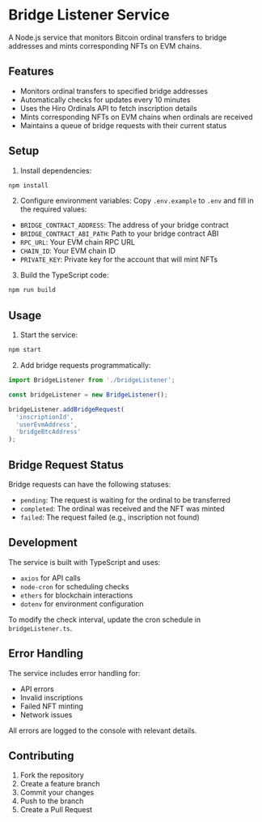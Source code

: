 # Bridge Listener Service

A Node.js service that monitors Bitcoin ordinal transfers to bridge addresses and mints corresponding NFTs on EVM chains.

## Features

- Monitors ordinal transfers to specified bridge addresses
- Automatically checks for updates every 10 minutes
- Uses the Hiro Ordinals API to fetch inscription details
- Mints corresponding NFTs on EVM chains when ordinals are received
- Maintains a queue of bridge requests with their current status

## Setup

1. Install dependencies:
```bash
npm install
```

2. Configure environment variables:
Copy `.env.example` to `.env` and fill in the required values:
- `BRIDGE_CONTRACT_ADDRESS`: The address of your bridge contract
- `BRIDGE_CONTRACT_ABI_PATH`: Path to your bridge contract ABI
- `RPC_URL`: Your EVM chain RPC URL
- `CHAIN_ID`: Your EVM chain ID
- `PRIVATE_KEY`: Private key for the account that will mint NFTs

3. Build the TypeScript code:
```bash
npm run build
```

## Usage

1. Start the service:
```bash
npm start
```

2. Add bridge requests programmatically:
```typescript
import BridgeListener from './bridgeListener';

const bridgeListener = new BridgeListener();

bridgeListener.addBridgeRequest(
  'inscriptionId',
  'userEvmAddress',
  'bridgeBtcAddress'
);
```

## Bridge Request Status

Bridge requests can have the following statuses:
- `pending`: The request is waiting for the ordinal to be transferred
- `completed`: The ordinal was received and the NFT was minted
- `failed`: The request failed (e.g., inscription not found)

## Development

The service is built with TypeScript and uses:
- `axios` for API calls
- `node-cron` for scheduling checks
- `ethers` for blockchain interactions
- `dotenv` for environment configuration

To modify the check interval, update the cron schedule in `bridgeListener.ts`.

## Error Handling

The service includes error handling for:
- API errors
- Invalid inscriptions
- Failed NFT minting
- Network issues

All errors are logged to the console with relevant details.

## Contributing

1. Fork the repository
2. Create a feature branch
3. Commit your changes
4. Push to the branch
5. Create a Pull Request 
